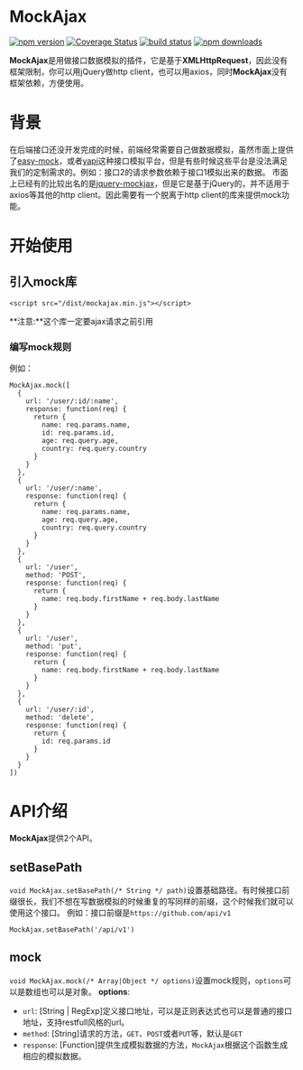 # MockAjax

[![npm version](https://img.shields.io/npm/v/mockajax.svg?style=flat-square)](https://www.npmjs.org/package/mockajax)
[![Coverage Status](https://coveralls.io/repos/github/angrytoro/mockajax/badge.svg?branch=master)](https://coveralls.io/github/angrytoro/mockajax?branch=master)
[![build status](https://travis-ci.org/angrytoro/mockajax.svg?branch=master&style=flat-square)](https://travis-ci.org/angrytoro/mockajax)
[![npm downloads](https://img.shields.io/npm/dm/mockajax.svg?style=flat-square)](http://npm-stat.com/charts.html?package=mockajax)

**MockAjax**是用做接口数据模拟的插件，它是基于**XMLHttpRequest**，因此没有框架限制，你可以用jQuery做http client，也可以用axios，同时**MockAjax**没有框架依赖，方便使用。

# 背景
在后端接口还没开发完成的时候，前端经常需要自己做数据模拟，虽然市面上提供了[easy-mock](https://github.com/easy-mock/easy-mock)，或者[yapi](https://github.com/YMFE/yapi)这种接口模拟平台，但是有些时候这些平台是没法满足我们的定制需求的。例如：接口2的请求参数依赖于接口1模拟出来的数据。
市面上已经有的比较出名的是[jquery-mockjax](https://github.com/jakerella/jquery-mockjax)，但是它是基于jQuery的，并不适用于axios等其他的http client。因此需要有一个脱离于http client的库来提供mock功能。

# 开始使用
## 引入mock库
```
<script src="/dist/mockajax.min.js"></script>
```
**注意:**这个库一定要ajax请求之前引用
### 编写mock规则
例如：
```
MockAjax.mock([
  {
    url: '/user/:id/:name',
    response: function(req) {
      return {
        name: req.params.name,
        id: req.params.id,
        age: req.query.age,
        country: req.query.country
      }
    }
  },
  {
    url: '/user/:name',
    response: function(req) {
      return {
        name: req.params.name,
        age: req.query.age,
        country: req.query.country
      }
    }
  },
  {
    url: '/user',
    method: 'POST',
    response: function(req) {
      return {
        name: req.body.firstName + req.body.lastName
      }
    }
  },
  {
    url: '/user',
    method: 'put',
    response: function(req) {
      return {
        name: req.body.firstName + req.body.lastName
      }
    }
  },
  {
    url: '/user/:id',
    method: 'delete',
    response: function(req) {
      return {
        id: req.params.id
      }
    }
  }
])
```

# API介绍
**MockAjax**提供2个API。
## setBasePath
`void MockAjax.setBasePath(/* String */ path)`设置基础路径。有时候接口前缀很长，我们不想在写数据模拟的时候重复的写同样的前缀，这个时候我们就可以使用这个接口。
例如：接口前缀是`https://github.com/api/v1`
```
MockAjax.setBasePath('/api/v1')
```
## mock
`void MockAjax.mock(/* Array|Object */ options)`设置mock规则，`options`可以是数组也可以是对象。
**options**:
- `url`: [String | RegExp]定义接口地址，可以是正则表达式也可以是普通的接口地址，支持restfull风格的url。
- `method`: [String]请求的方法，`GET`、`POST`或者`PUT`等，默认是`GET`
- `response`: [Function]提供生成模拟数据的方法，`MockAjax`根据这个函数生成相应的模拟数据。